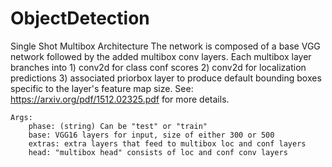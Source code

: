 # ObjectDetection
Single Shot Multibox Architecture
    The network is composed of a base VGG network followed by the
    added multibox conv layers.  Each multibox layer branches into
        1) conv2d for class conf scores
        2) conv2d for localization predictions
        3) associated priorbox layer to produce default bounding
           boxes specific to the layer's feature map size.
    See: https://arxiv.org/pdf/1512.02325.pdf for more details.

    Args:
        phase: (string) Can be "test" or "train"
        base: VGG16 layers for input, size of either 300 or 500
        extras: extra layers that feed to multibox loc and conf layers
        head: "multibox head" consists of loc and conf conv layers
